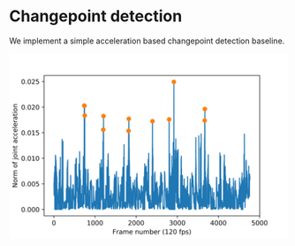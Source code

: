 # Changepoint detection
We implement a simple acceleration based changepoint detection baseline.

![changepoints](fairmotion/tasks/changepoint_detection/changepoints.svg)
